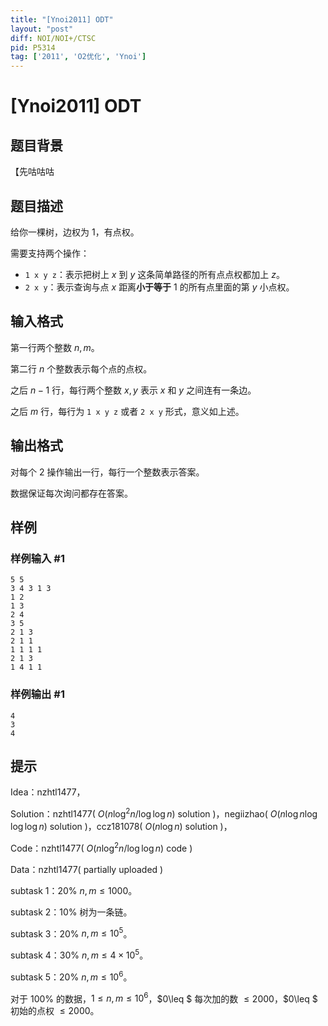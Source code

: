 ```yaml
---
title: "[Ynoi2011] ODT"
layout: "post"
diff: NOI/NOI+/CTSC
pid: P5314
tag: ['2011', 'O2优化', 'Ynoi']
---
```

# [Ynoi2011] ODT
## 题目背景

 【先咕咕咕
## 题目描述

给你一棵树，边权为 $1$，有点权。

需要支持两个操作：

- `1 x y z`：表示把树上 $x$ 到 $y$ 这条简单路径的所有点点权都加上 $z$。
- `2 x y`：表示查询与点 $x$ 距离**小于等于** $1$ 的所有点里面的第 $y$ 小点权。
## 输入格式

第一行两个整数 $n,m$。

第二行 $n$ 个整数表示每个点的点权。

之后 $n-1$ 行，每行两个整数 $x,y$ 表示 $x$ 和 $y$ 之间连有一条边。

之后 $m$ 行，每行为 `1 x y z` 或者 `2 x y` 形式，意义如上述。
## 输出格式

对每个 2 操作输出一行，每行一个整数表示答案。

数据保证每次询问都存在答案。
## 样例

### 样例输入 #1
```
5 5
3 4 3 1 3
1 2
1 3
2 4
3 5
2 1 3
2 1 1
1 1 1 1
2 1 3
1 4 1 1

```
### 样例输出 #1
```
4
3
4

```
## 提示

Idea：nzhtl1477，

Solution：nzhtl1477( $O( n\log^2n/ \log\log n )$ solution )，negiizhao( $O( n\log n\log\log\log n )$ solution )，ccz181078( $O( n\log n )$ solution )，

Code：nzhtl1477( $O( n\log^2 n/ \log\log n )$ code )

Data：nzhtl1477( partially uploaded )

subtask 1：$20\%$ $n,m\leq 1000$。

subtask 2：$10\%$ 树为一条链。

subtask 3：$20\%$ $n,m\leq 10^5$。

subtask 4：$30\%$ $n,m\leq 4\times 10^5$。

subtask 5：$20\%$ $n,m\leq 10^6$。

对于 $100\%$ 的数据，$1\leq n,m\leq 10^6$，$0\leq $ 每次加的数 $\leq 2000$，$0\leq $ 初始的点权 $\leq 2000$。
